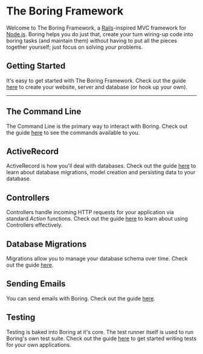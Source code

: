 # The Boring Framework
Welcome to The Boring Framework, a [Rails](https://rubyonrails.org/)-inspired MVC framework for [Node.js](https://nodejs.org). Boring helps you do just that, create your turn wiring-up code into boring tasks (and maintain them) without having to put all the pieces together yourself; just focus on solving _your_ problems.

## Getting Started
It's easy to get started with The Boring Framework. Check out the guide [here](https://github.com/sodacitylabs/boring-framework/docs/tutorials/getting-started.md) to create your website, server and database (or hook up your own).

***

## The Command Line
The Command Line is the primary way to interact with Boring. Check out the guide [here](https://github.com/sodacitylabs/boring-framework/docs/cli/README.md) to see the commands available to you.

## ActiveRecord
ActiveRecord is how you'll deal with databases. Check out the guide [here](https://github.com/sodacitylabs/boring-framework/docs/activerecord/README.md) to learn about database migrations, model creation and persisting data to your database.

## Controllers
Controllers handle incoming HTTP requests for your application via standard _Action_ functions. Check out the guide [here](https://github.com/sodacitylabs/boring-framework/docs/controllers/README.md) to learn about using Controllers effectively.

## Database Migrations
Migrations allow you to manage your database schema over time. Check out the guide [here](https://github.com/sodacitylabs/boring-framework/docs/migrations/README.md).

## Sending Emails
You can send emails with Boring. Check out the guide [here](https://github.com/sodacitylabs/boring-framework/docs/mailer/README.md).

## Testing
Testing is baked into Boring at it's core. The test runner itself is used to run Boring's own test suite. Check out the guide [here](https://github.com/sodacitylabs/boring-framework/docs/testing/README.md) to get started writing tests for your own applications.
